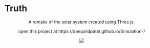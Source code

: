 # Truth
<p align="center">
A remake of the solar system created using Three.js. 
<p align="center">
open this project at https://deepalidpatel.github.io/Simulation-/

<p align="center">
<img src="https://i.imgur.com/3JERJPE.png"/>
  </p>
</p>
